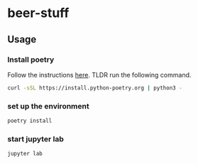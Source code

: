 # beer-stuff

## Usage

### Install poetry

Follow the instructions [here](https://python-poetry.org/docs/).
TLDR run the following command.

```bash
curl -sSL https://install.python-poetry.org | python3 -
```

### set up the environment

```bash
poetry install
```

### start jupyter lab

```bash
jupyter lab
```
